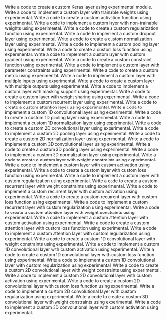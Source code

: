 Write a code to create a custom Keras layer using experimental module.
Write a code to implement a custom layer with trainable weights using experimental.
Write a code to create a custom activation function using experimental.
Write a code to implement a custom layer with non-trainable weights using experimental.
Write a code to create a custom regularization function using experimental.
Write a code to implement a custom dropout layer using experimental.
Write a code to create a custom normalization layer using experimental.
Write a code to implement a custom pooling layer using experimental.
Write a code to create a custom loss function using experimental.
Write a code to implement a custom layer with custom gradient using experimental.
Write a code to create a custom constraint function using experimental.
Write a code to implement a custom layer with parameter constraints using experimental.
Write a code to create a custom metric using experimental.
Write a code to implement a custom layer with multiple inputs using experimental.
Write a code to create a custom layer with multiple outputs using experimental.
Write a code to implement a custom layer with masking support using experimental.
Write a code to create a custom layer with weight sharing using experimental.
Write a code to implement a custom recurrent layer using experimental.
Write a code to create a custom attention layer using experimental.
Write a code to implement a custom 1D convolutional layer using experimental.
Write a code to create a custom 1D pooling layer using experimental.
Write a code to implement a custom 1D normalization layer using experimental.
Write a code to create a custom 2D convolutional layer using experimental.
Write a code to implement a custom 2D pooling layer using experimental.
Write a code to create a custom 2D normalization layer using experimental.
Write a code to implement a custom 3D convolutional layer using experimental.
Write a code to create a custom 3D pooling layer using experimental.
Write a code to implement a custom 3D normalization layer using experimental.
Write a code to create a custom layer with weight constraints using experimental.
Write a code to implement a custom layer with custom activation using experimental.
Write a code to create a custom layer with custom loss function using experimental.
Write a code to implement a custom layer with custom regularization using experimental.
Write a code to create a custom recurrent layer with weight constraints using experimental.
Write a code to implement a custom recurrent layer with custom activation using experimental.
Write a code to create a custom recurrent layer with custom loss function using experimental.
Write a code to implement a custom recurrent layer with custom regularization using experimental.
Write a code to create a custom attention layer with weight constraints using experimental.
Write a code to implement a custom attention layer with custom activation using experimental.
Write a code to create a custom attention layer with custom loss function using experimental.
Write a code to implement a custom attention layer with custom regularization using experimental.
Write a code to create a custom 1D convolutional layer with weight constraints using experimental.
Write a code to implement a custom 1D convolutional layer with custom activation using experimental.
Write a code to create a custom 1D convolutional layer with custom loss function using experimental.
Write a code to implement a custom 1D convolutional layer with custom regularization using experimental.
Write a code to create a custom 2D convolutional layer with weight constraints using experimental.
Write a code to implement a custom 2D convolutional layer with custom activation using experimental.
Write a code to create a custom 2D convolutional layer with custom loss function using experimental.
Write a code to implement a custom 2D convolutional layer with custom regularization using experimental.
Write a code to create a custom 3D convolutional layer with weight constraints using experimental.
Write a code to implement a custom 3D convolutional layer with custom activation using experimental.